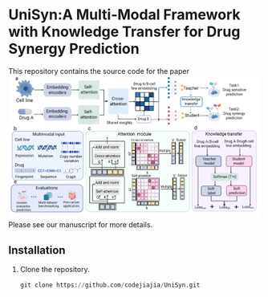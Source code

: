 # UniSyn:A Multi-Modal Framework with Knowledge Transfer for Drug Synergy Prediction<br/>
This repository contains the source code for the paper
![image](./model.png)
<br/>
Please see our manuscript for more details.<br/>
## Installation
1. Clone the repository.

   ```python
   git clone https://github.com/codejiajia/UniSyn.git
   ```
